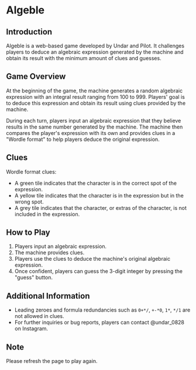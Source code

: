 # Algeble

## Introduction

Algeble is a web-based game developed by Undar and Pilot. It challenges players to deduce an algebraic expression generated by the machine and obtain its result with the minimum amount of clues and guesses.

## Game Overview

At the beginning of the game, the machine generates a random algebraic expression with an integral result ranging from 100 to 999. Players' goal is to deduce this expression and obtain its result using clues provided by the machine.

During each turn, players input an algebraic expression that they believe results in the same number generated by the machine. The machine then compares the player's expression with its own and provides clues in a "Wordle format" to help players deduce the original expression.

## Clues

Wordle format clues:
- A green tile indicates that the character is in the correct spot of the expression.
- A yellow tile indicates that the character is in the expression but in the wrong spot.
- A grey tile indicates that the character, or extras of the character, is not included in the expression.

## How to Play

1. Players input an algebraic expression.
2. The machine provides clues.
3. Players use the clues to deduce the machine's original algebraic expression.
4. Once confident, players can guess the 3-digit integer by pressing the "guess" button.

## Additional Information

- Leading zeroes and formula redundancies such as `0+*/`, `+-*0`, `1*`, `*/1` are not allowed in clues.
- For further inquiries or bug reports, players can contact @undar_0828 on Instagram.

## Note

Please refresh the page to play again.

